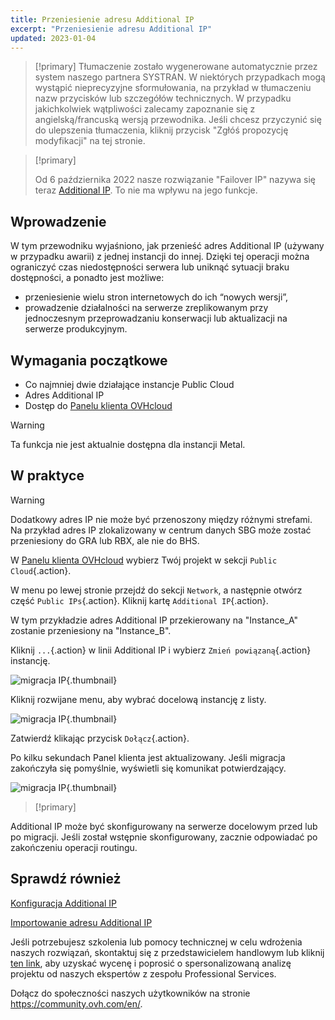 ```yaml
---
title: Przeniesienie adresu Additional IP
excerpt: "Przeniesienie adresu Additional IP"
updated: 2023-01-04
---
```


> [!primary]
> Tłumaczenie zostało wygenerowane automatycznie przez system naszego partnera SYSTRAN. W niektórych przypadkach mogą wystąpić nieprecyzyjne sformułowania, na przykład w tłumaczeniu nazw przycisków lub szczegółów technicznych. W przypadku jakichkolwiek wątpliwości zalecamy zapoznanie się z angielską/francuską wersją przewodnika. Jeśli chcesz przyczynić się do ulepszenia tłumaczenia, kliknij przycisk "Zgłóś propozycję modyfikacji" na tej stronie.
>

> [!primary]
>
> Od 6 października 2022 nasze rozwiązanie "Failover IP" nazywa się teraz [Additional IP](/links/network/additional-ip). To nie ma wpływu na jego funkcje.
>

## Wprowadzenie

W tym przewodniku wyjaśniono, jak przenieść adres Additional IP (używany w przypadku awarii) z jednej instancji do innej. Dzięki tej operacji można ograniczyć czas niedostępności serwera lub uniknąć sytuacji braku dostępności, a ponadto jest możliwe:

- przeniesienie wielu stron internetowych do ich “nowych wersji”,
- prowadzenie działalności na serwerze zreplikowanym przy jednoczesnym przeprowadzaniu konserwacji lub aktualizacji na serwerze produkcyjnym.

## Wymagania początkowe

- Co najmniej dwie działające instancje Public Cloud
- Adres Additional IP
- Dostęp do [Panelu klienta OVHcloud](https://www.ovh.com/auth/?action=gotomanager&from=https://www.ovh.pl/&ovhSubsidiary=pl)

> [!warning]
> Ta funkcja nie jest aktualnie dostępna dla instancji Metal.
>

## W praktyce

> [!warning]
>
> Dodatkowy adres IP nie może być przenoszony między różnymi strefami. Na przykład adres IP zlokalizowany w centrum danych SBG może zostać przeniesiony do GRA lub RBX, ale nie do BHS.
>

W [Panelu klienta OVHcloud](https://www.ovh.com/auth/?action=gotomanager&from=https://www.ovh.pl/&ovhSubsidiary=pl) wybierz Twój projekt w sekcji `Public Cloud`{.action}.

W menu po lewej stronie przejdź do sekcji `Network`, a następnie otwórz część `Public IPs`{.action}. Kliknij kartę `Additional IP`{.action}.

W tym przykładzie adres Additional IP przekierowany na "Instance_A" zostanie przeniesiony na "Instance_B".

Kliknij `...`{.action} w linii Additional IP i wybierz `Zmień powiązaną`{.action} instancję.

![migracja IP](images/migrateip_01.png){.thumbnail}

Kliknij rozwijane menu, aby wybrać docelową instancję z listy.

![migracja IP](images/migrateip_02.png){.thumbnail}

Zatwierdź klikając przycisk `Dołącz`{.action}.

Po kilku sekundach Panel klienta jest aktualizowany. Jeśli migracja zakończyła się pomyślnie, wyświetli się komunikat potwierdzający.

![migracja IP](images/migrateip_03.png){.thumbnail}

> [!primary]
>
Additional IP może być skonfigurowany na serwerze docelowym przed lub po migracji. Jeśli został wstępnie skonfigurowany, zacznie odpowiadać po zakończeniu operacji routingu.
>

## Sprawdź również

[Konfiguracja Additional IP](/pages/public_cloud/public_cloud_network_services/getting-started-04-configure-additional-ip-to-instance)

[Importowanie adresu Additional IP](/pages/public_cloud/public_cloud_network_services/additional-ip-import)
 
Jeśli potrzebujesz szkolenia lub pomocy technicznej w celu wdrożenia naszych rozwiązań, skontaktuj się z przedstawicielem handlowym lub kliknij [ten link](https://www.ovhcloud.com/pl/professional-services/), aby uzyskać wycenę i poprosić o spersonalizowaną analizę projektu od naszych ekspertów z zespołu Professional Services.

Dołącz do społeczności naszych użytkowników na stronie <https://community.ovh.com/en/>.

